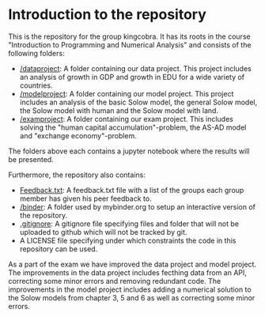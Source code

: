 # Introduction to the repository
This is the repository for the group kingcobra. It has its roots in the course "Introduction to Programming and Numerical Analysis" and consists of the following folders:

* [/dataproject](/dataproject): A folder containing our data project. This project includes an analysis of growth in GDP and growth in EDU for a wide variety of countries. 
* [/modelproject](/modelproject): A folder containing our model project. This project includes an analysis of the basic Solow model, the general Solow model, the Solow model with human and the Solow model with land.
* [/examproject](/examproject): A folder containing our exam project. This includes solving the "human capital accumulation"-problem, the AS-AD model and "exchange economy"-problem.

The folders above each contains a jupyter notebook where the results will be presented.

Furthermore, the repository also contains: 
* [Feedback.txt](/Feedback.txt): A feedback.txt file with a list of the groups each group member has given his peer feedback to. 
* [/binder](/binder/): A folder used by mybinder.org to setup an interactive version of the repository.
* [.gitignore](/.gitignore): A gitignore file specifying files and folder that will not be uploaded to github which will not be tracked by git. 
* A LICENSE file specifying under which constraints the code in this repository can be used.

As a part of the exam we have improved the data project and model project. The improvements in the data project includes fecthing data from an API, correcting some minor errors and removing redundant code. The improvements in the model project includes adding a numerical solution to the Solow models from chapter 3, 5 and 6 as well as correcting some minor errors.

